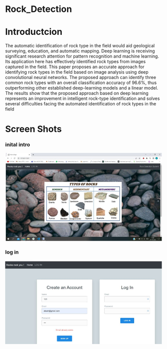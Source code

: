 # Rock_Detection
<h1> Introductcion</h1>
The automatic identification of rock type in the field would aid geological surveying, education, and 
automatic mapping. Deep learning is receiving significant research attention for pattern recognition 
and machine learning. Its application here has effectively identified rock types from images captured 
in the field. This paper proposes an accurate approach for identifying rock types in the field based on 
image analysis using deep convolutional neural networks. The proposed approach can identify three 
common rock types with an overall classification accuracy of 96.6%, thus outperforming other 
established deep-learning models and a linear model. The results show that the proposed approach 
based on deep learning represents an improvement in intelligent rock-type identification and solves 
several difficulties facing the automated identification of rock types in the field


<h1> Screen Shots</h1>
<h3> inital intro </h3>
<img src="/inter.JPG" alt = "interface">

<h3> log in </h3>
<img src="/login.JPG" alt= "login" >
